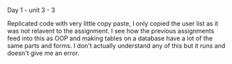 Day 1 - unit 3 - 3

Replicated code with very little copy paste, I only copied the user list as it was not relavent to the assignment. I see how the previous assignments feed into this as OOP
and making tables on a database have a lot of the same parts and forms. I don't actually understand any of this but it runs and doesn't give me an error.
